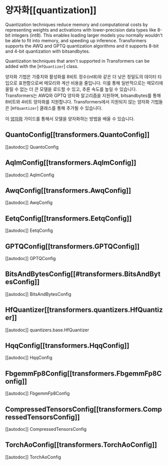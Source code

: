 <!--Copyright 2023 The HuggingFace Team. All rights reserved.

Licensed under the Apache License, Version 2.0 (the "License"); you may not use this file except in compliance with
the License. You may obtain a copy of the License at

http://www.apache.org/licenses/LICENSE-2.0

Unless required by applicable law or agreed to in writing, software distributed under the License is distributed on
an "AS IS" BASIS, WITHOUT WARRANTIES OR CONDITIONS OF ANY KIND, either express or implied. See the License for the
specific language governing permissions and limitations under the License.

⚠️ Note that this file is in Markdown but contain specific syntax for our doc-builder (similar to MDX) that may not be
rendered properly in your Markdown viewer.

-->

# 양자화[[quantization]]

Quantization techniques reduce memory and computational costs by representing weights and activations with lower-precision data types like 8-bit integers (int8). This enables loading larger models you normally wouldn't be able to fit into memory, and speeding up inference. Transformers supports the AWQ and GPTQ quantization algorithms and it supports 8-bit and 4-bit quantization with bitsandbytes.

Quantization techniques that aren't supported in Transformers can be added with the [`HfQuantizer`] class.

양자화 기법은 가중치와 활성화를 8비트 정수(int8)와 같은 더 낮은 정밀도의 데이터 타입으로 표현함으로써 메모리와 계산 비용을 줄입니다. 이를 통해 일반적으로는 메모리에 올릴 수 없는 더 큰 모델을 로드할 수 있고, 추론 속도를 높일 수 있습니다. Transformers는 AWQ와 GPTQ 양자화 알고리즘을 지원하며, bitsandbytes를 통해 8비트와 4비트 양자화를 지원합니다.
Transformers에서 지원되지 않는 양자화 기법들은 [`HfQuantizer`] 클래스를 통해 추가될 수 있습니다.

<Tip>

이 [양자화](../quantization) 가이드를 통해서 모델을 양자화하는 방법을 배울 수 있습니다.

</Tip>

## QuantoConfig[[transformers.QuantoConfig]]

[[autodoc]] QuantoConfig

## AqlmConfig[[transformers.AqlmConfig]]

[[autodoc]] AqlmConfig

## AwqConfig[[transformers.AwqConfig]]

[[autodoc]] AwqConfig

## EetqConfig[[transformers.EetqConfig]]
[[autodoc]] EetqConfig

## GPTQConfig[[transformers.GPTQConfig]]

[[autodoc]] GPTQConfig

## BitsAndBytesConfig[[#transformers.BitsAndBytesConfig]]

[[autodoc]] BitsAndBytesConfig

## HfQuantizer[[transformers.quantizers.HfQuantizer]]

[[autodoc]] quantizers.base.HfQuantizer

## HqqConfig[[transformers.HqqConfig]]

[[autodoc]] HqqConfig

## FbgemmFp8Config[[transformers.FbgemmFp8Config]]

[[autodoc]] FbgemmFp8Config

## CompressedTensorsConfig[[transformers.CompressedTensorsConfig]]

[[autodoc]] CompressedTensorsConfig

## TorchAoConfig[[transformers.TorchAoConfig]]

[[autodoc]] TorchAoConfig
